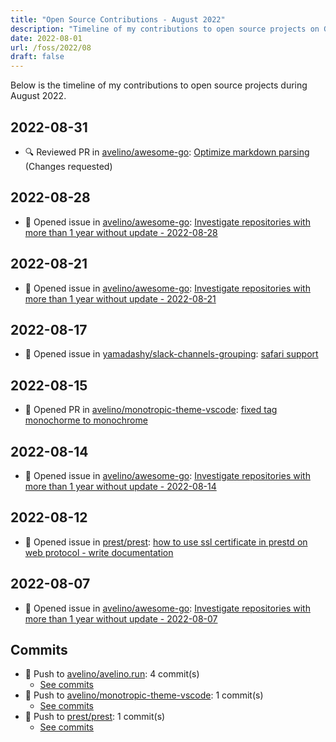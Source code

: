 ```yaml
---
title: "Open Source Contributions - August 2022"
description: "Timeline of my contributions to open source projects on GitHub during August 2022."
date: 2022-08-01
url: /foss/2022/08
draft: false
---
```


Below is the timeline of my contributions to open source projects during August 2022.

## 2022-08-31

- 🔍 Reviewed PR in [avelino/awesome-go](https://github.com/avelino/awesome-go): [Optimize markdown parsing](https://github.com/avelino/awesome-go/pull/4408#pullrequestreview-1091975858) (Changes requested)

## 2022-08-28

- 🐛 Opened issue in [avelino/awesome-go](https://github.com/avelino/awesome-go): [Investigate repositories with more than 1 year without update - 2022-08-28](https://github.com/avelino/awesome-go/issues/4403)

## 2022-08-21

- 🐛 Opened issue in [avelino/awesome-go](https://github.com/avelino/awesome-go): [Investigate repositories with more than 1 year without update - 2022-08-21](https://github.com/avelino/awesome-go/issues/4390)

## 2022-08-17

- 🐛 Opened issue in [yamadashy/slack-channels-grouping](https://github.com/yamadashy/slack-channels-grouping): [safari support](https://github.com/yamadashy/slack-channels-grouping/issues/27)

## 2022-08-15

- 🔀 Opened PR in [avelino/monotropic-theme-vscode](https://github.com/avelino/monotropic-theme-vscode): [fixed tag monochorme to monochrome](https://github.com/avelino/monotropic-theme-vscode/pull/18)

## 2022-08-14

- 🐛 Opened issue in [avelino/awesome-go](https://github.com/avelino/awesome-go): [Investigate repositories with more than 1 year without update - 2022-08-14](https://github.com/avelino/awesome-go/issues/4376)

## 2022-08-12

- 🐛 Opened issue in [prest/prest](https://github.com/prest/prest): [how to use ssl certificate in prestd on web protocol - write documentation](https://github.com/prest/prest/issues/714)

## 2022-08-07

- 🐛 Opened issue in [avelino/awesome-go](https://github.com/avelino/awesome-go): [Investigate repositories with more than 1 year without update - 2022-08-07](https://github.com/avelino/awesome-go/issues/4367)

## Commits

- 🔨 Push to [avelino/avelino.run](https://github.com/avelino/avelino.run): 4 commit(s)
  - [See commits](https://github.com/avelino/avelino.run/commits?author=avelino&since=2022-08-01T00:00:00Z&until=2022-08-31T23:59:59Z)
- 🔨 Push to [avelino/monotropic-theme-vscode](https://github.com/avelino/monotropic-theme-vscode): 1 commit(s)
  - [See commits](https://github.com/avelino/monotropic-theme-vscode/commits?author=avelino&since=2022-08-01T00:00:00Z&until=2022-08-31T23:59:59Z)
- 🔨 Push to [prest/prest](https://github.com/prest/prest): 1 commit(s)
  - [See commits](https://github.com/prest/prest/commits?author=avelino&since=2022-08-01T00:00:00Z&until=2022-08-31T23:59:59Z)


